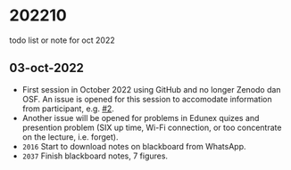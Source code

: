 # 202210
todo list or note for oct 2022


## 03-oct-2022
+ First session in October 2022 using GitHub and no longer Zenodo dan OSF. An issue is opened for this session to accomodate information from participant, e.g. [#2](https://github.com/dudung/fi1101-04-2022-1/issues/2).
+ Another issue will be opened for problems in Edunex quizes and presention problem (SIX up time, Wi-Fi connection, or too concentrate on the lecture, i.e. forget).
+ `2016` Start to download notes on blackboard from WhatsApp.
+ `2037` Finish blackboard notes, 7 figures.
